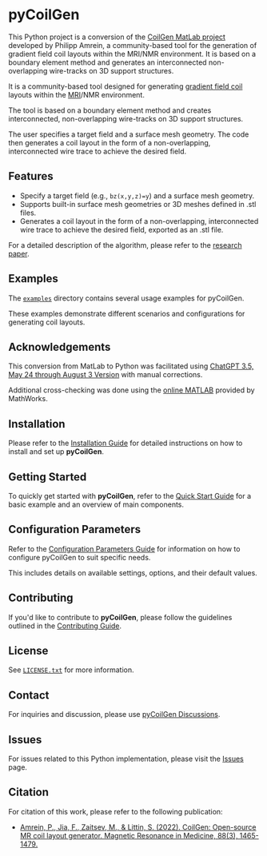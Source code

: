 # pyCoilGen
This Python project is a conversion of the [CoilGen MatLab project](https://github.com/Philipp-MR/CoilGen) developed by Philipp Amrein, a community-based tool for the generation of gradient field coil layouts within the MRI/NMR environment. It is based on a boundary element method and generates an interconnected non-overlapping wire-tracks on 3D support structures.

It is a community-based tool designed for generating [gradient field coil](https://mriquestions.com/gradient-coils.html) layouts within the
[MRI](https://en.wikipedia.org/wiki/Magnetic_resonance_imaging)/NMR environment.

The tool is based on a boundary element method and creates interconnected, non-overlapping wire-tracks on 3D support structures.

The user specifies a target field and a surface mesh geometry. The code then generates a coil layout in the form of a non-overlapping, interconnected wire trace to achieve the desired field.

## Features

- Specify a target field (e.g., `bz(x,y,z)=y`) and a surface mesh geometry.
- Supports built-in surface mesh geometries or 3D meshes defined in .stl files.
- Generates a coil layout in the form of a non-overlapping, interconnected wire trace to achieve the desired field, exported as an .stl file.

For a detailed description of the algorithm, please refer to the [research paper](https://onlinelibrary.wiley.com/doi/10.1002/mrm.29294).

## Examples

The [`examples`](../examples) directory contains several usage examples for pyCoilGen. 

These examples demonstrate different scenarios and configurations for generating coil layouts.

## Acknowledgements

This conversion from MatLab to Python was facilitated using [ChatGPT 3.5, May 24 through August 3 Version](https://chat.openai.com) with manual corrections. 

Additional cross-checking was done using the [online MATLAB](https://matlab.mathworks.com/) provided by MathWorks.

## Installation

Please refer to the [Installation Guide](installation.md) for detailed instructions on how to install and set up **pyCoilGen**.

## Getting Started

To quickly get started with **pyCoilGen**, refer to the [Quick Start Guide](quick_start.md) for a basic example and an overview of main components.

## Configuration Parameters

Refer to the [Configuration Parameters Guide](configuration.md) for information on how to configure pyCoilGen to suit specific needs. 

This includes details on available settings, options, and their default values.

## Contributing

If you'd like to contribute to **pyCoilGen**, please follow the guidelines outlined in the [Contributing Guide](CONTRIBUTING.md).

## License

See [`LICENSE.txt`](../LICENSE.txt) for more information.

## Contact

For inquiries and discussion, please use [pyCoilGen Discussions](https://github.com/kev-m/pyCoilGen/discussions).

## Issues

For issues related to this Python implementation, please visit the [Issues](https://github.com/kev-m/pyCoilGen/issues) page.

## Citation

For citation of this work, please refer to the following publication:
- [Amrein, P., Jia, F., Zaitsev, M., & Littin, S. (2022). CoilGen: Open-source MR coil layout generator. Magnetic Resonance in Medicine, 88(3), 1465-1479.](https://onlinelibrary.wiley.com/doi/10.1002/mrm.29294)
